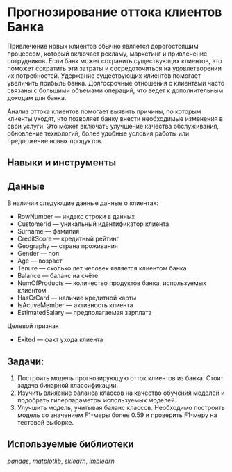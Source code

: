 # Прогнозирование оттока клиентов Банка
Привлечение новых клиентов обычно является дорогостоящим процессом, который включает рекламу, маркетинг и привлечение сотрудников. Если банк может сохранить существующих клиентов, это поможет сократить эти затраты и сосредоточиться на удовлетворении их потребностей.
Удержание существующих клиентов помогает увеличить прибыль банка. Долгосрочные отношения с клиентами часто связаны с большими объемами операций, что ведет к дополнительным доходам для банка.

Анализ оттока клиентов помогает выявить причины, по которым клиенты уходят, что позволяет банку внести необходимые изменения в свои услуги. Это может включать улучшение качества обслуживания, обновление технологий, более удобные условия работы или предложение новых продуктов.
## Навыки и инструменты


## Данные

В наличии следующие данные данные о клиентах:
* RowNumber — индекс строки в данных
* CustomerId — уникальный идентификатор клиента
* Surname — фамилия
* CreditScore — кредитный рейтинг
* Geography — страна проживания
* Gender — пол
* Age — возраст
* Tenure — сколько лет человек является клиентом банка
* Balance — баланс на счёте
* NumOfProducts — количество продуктов банка, используемых клиентом
* HasCrCard — наличие кредитной карты
* IsActiveMember — активность клиента
* EstimatedSalary — предполагаемая зарплата

Целевой признак
* Exited — факт ухода клиента

## Задачи:
1. Построить модель прогнозирующую отток клиентов из банка. Стоит задача бинарной классификации.
2. Изучить влияение баланса классов на качество обучения моделей и подобрать гиперпараметры используемых моделей.
3. Улучшить модель, учитывая баланс классов. Необходимо построить модель со значением F1-меры более 0.59 и проверить F1-меру на тестовой выборке.

## Используемые библиотеки
*pandas*, *matplotlib*, *sklearn*, *imblearn* 
